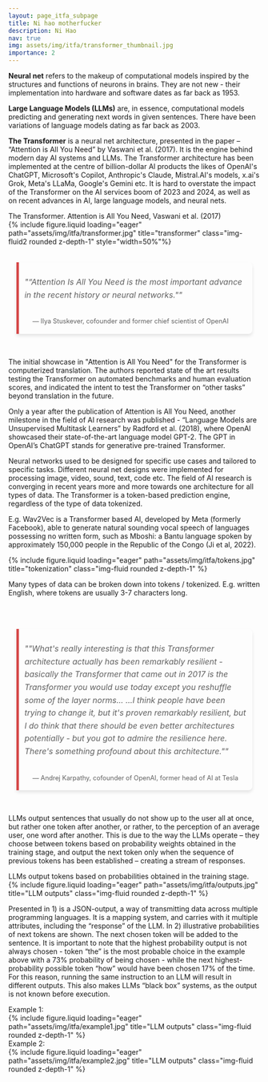 ```yaml
---
layout: page_itfa_subpage
title: Ni hao motherfucker
description: Ni Hao
nav: true
img: assets/img/itfa/transformer_thumbnail.jpg
importance: 2
---
```


<b>Neural net</b> refers to the makeup of computational models inspired by the structures and functions of neurons in brains. They are not new - their implementation into hardware and software dates as far back as 1953. 

<b>Large Language Models (LLMs)</b> are, in essence, computational models predicting and generating next words in given sentences. There have been variations of language models dating as far back as 2003.

<b>The Transformer</b> is a neural net architecture, presented in the paper – “Attention is All You Need” by Vaswani et al. (2017). It is the engine behind modern day AI systems and LLMs. The Transformer architecture has been implemented at the centre of billion-dollar AI products the likes of OpenAI's ChatGPT, Microsoft's Copilot, Anthropic's Claude, Mistral.AI's models, x.ai's Grok, Meta's LLaMa, Google's Gemini etc. It is hard to overstate the impact of the Transformer on the AI services boom of 2023 and 2024, as well as on recent advances in AI, large language models, and neural nets.


<div class="caption">
    The Transformer. Attention is All You Need, Vaswani et al. (2017)
</div>
<div class="row">
    <div class="col-sm mt-3 mt-md-0">
        {% include figure.liquid loading="eager" path="assets/img/itfa/transformer.jpg" title="transformer" class="img-fluid2 rounded z-depth-1" style="width=50%"%}
    </div>
</div>

<br>

<div style="max-width: 830px; margin: 1rem auto; padding: 0 1rem;">
  <blockquote style="background-color: transparent; border-left: 5px solid #d64a4a; padding: 0.7rem; padding-bottom: 0.1rem; margin: 0; border-radius: 0 8px 8px 0; box-shadow: 0 4px 6px rgba(0, 0, 0, 0.1); transition: transform 0.2s ease-in-out;">
    <p style="font-size: 1rem; line-height: 1.6; color: inherit; font-style: italic;">"“Attention Is All You Need is the most important advance in the recent history or neural networks.""</p>
    <footer style="font-size: 0.8rem; padding: 1rem; text-align: left;">— Ilya Stuskever, cofounder and former chief scientist of OpenAI</footer>
  </blockquote>
</div>

<br>

The initial showcase in "Attention is All You Need" for the Transformer is computerized translation. The authors reported state of the art results testing the Transformer on automated benchmarks and human evaluation scores, and indicated the intent to test the Transformer on “other tasks” beyond translation in the future. 

Only a year after the publication of Attention is All You Need, another milestone in the field of AI research was published - “Language Models are Unsupervised Multitask Learners” by Radford et al. (2018), where OpenAI showcased their state-of-the-art language model GPT-2. The GPT in OpenAI’s ChatGPT stands for generative pre-trained Transformer. 

Neural networks used to be designed for specific use cases and tailored to specific tasks. Different neural net designs were implemented for processing image, video, sound, text, code etc. The field of AI research is converging in recent years more and more towards one architecture for all types of data. The Transformer is a token-based prediction engine, regardless of the type of data tokenized.

E.g. Wav2Vec is a Transformer based AI, developed by Meta (formerly Facebook), able to generate natural sounding vocal speech of languages possessing no written form, such as Mboshi: a Bantu language spoken by approximately 150,000 people in the Republic of the Congo (Ji et al, 2022). 

<div class="row">
    <div class="col-sm mt-3 mt-md-0">
        {% include figure.liquid loading="eager" path="assets/img/itfa/tokens.jpg" title="tokenization" class="img-fluid rounded z-depth-1" %}
    </div>
</div>

Many types of data can be broken down into tokens / tokenized. E.g. written English, where tokens are usually 3-7 characters long.

<br>
<br>

<div style="max-width: 830px; margin: 1rem auto; padding: 0 1rem;">
  <blockquote style="background-color: transparent; border-left: 5px solid #d64a4a; padding: 0.7rem; padding-bottom: 0.1rem; margin: 0; border-radius: 0 8px 8px 0; box-shadow: 0 4px 6px rgba(0, 0, 0, 0.1); transition: transform 0.2s ease-in-out;">
    <p style="font-size: 1rem; line-height: 1.6; color: inherit; font-style: italic;">""What's really interesting is that this Transformer architecture actually has been remarkably resilient - basically the Transformer that came out in 2017 is the Transformer you would use today except you reshuffle some of the layer norms...
…I think people have been trying to change it, but it's proven remarkably resilient, but I do think that there should be even better architectures potentially - but you got to admire the resilience here. There's something profound about this architecture.""</p>
    <footer style="font-size: 0.8rem; padding: 1rem; text-align: left;">— Andrej Karpathy, cofounder of OpenAI, former head of AI at Tesla</footer>
  </blockquote>
</div>

<br>

LLMs output sentences that usually do not show up to the user all at once, but rather one token after another, or rather, to the perception of an average user, one word after another. This is due to the way the LLMs operate – they choose between tokens based on probability weights obtained in the training stage, and output the next token only when the sequence of previous tokens has been established – creating a stream of responses.  

<div class="caption">
    LLMs output tokens based on probabilities obtained in the training stage. 
</div>
<div class="row">
    <div class="col-sm mt-3 mt-md-0">
        {% include figure.liquid loading="eager" path="assets/img/itfa/outputs.jpg" title="LLM outputs" class="img-fluid rounded z-depth-1" %}
    </div>
</div>

Presented in 1) is a JSON-output, a way of transmitting data across multiple programming languages. It is a mapping system, and carries with it multiple attributes, including the “response” of the LLM. In 2) illustrative probabilities of next tokens are shown. The next chosen token  will be added to the sentence. It is important to note that the highest probability output is not always chosen - token “the” is the most probable choice in the example above with a 73% probability of being chosen - while the next highest-probability possible token “how” would have been chosen 17% of the time. For this reason, running the same instruction to an LLM will result in different outputs. This also makes LLMs “black box” systems, as the output is not known before execution. 

<div class="caption">
    Example 1:
</div>
<div class="row">
    <div class="col-sm mt-3 mt-md-0">
        {% include figure.liquid loading="eager" path="assets/img/itfa/example1.jpg" title="LLM outputs" class="img-fluid rounded z-depth-1" %}
    </div>
</div>

<div class="caption">
    Example 2:
</div>
<div class="row">
    <div class="col-sm mt-3 mt-md-0">
        {% include figure.liquid loading="eager" path="assets/img/itfa/example2.jpg" title="LLM outputs" class="img-fluid rounded z-depth-1" %}
    </div>
</div>

<br>